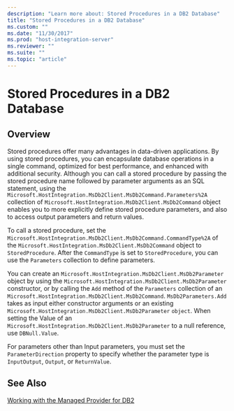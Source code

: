 ```yaml
---
description: "Learn more about: Stored Procedures in a DB2 Database"
title: "Stored Procedures in a DB2 Database"
ms.custom: ""
ms.date: "11/30/2017"
ms.prod: "host-integration-server"
ms.reviewer: ""
ms.suite: ""
ms.topic: "article"
---
```

# Stored Procedures in a DB2 Database

## Overview
Stored procedures offer many advantages in data-driven applications. By using stored procedures, you can encapsulate database operations in a single command, optimized for best performance, and enhanced with additional security. Although you can call a stored procedure by passing the stored procedure name followed by parameter arguments as an SQL statement, using the `Microsoft.HostIntegration.MsDb2Client.MsDb2Command.Parameters%2A` collection of `Microsoft.HostIntegration.MsDb2Client.MsDb2Command` object enables you to more explicitly define stored procedure parameters, and also to access output parameters and return values.  
  
 To call a stored procedure, set the `Microsoft.HostIntegration.MsDb2Client.MsDb2Command.CommandType%2A` of the `Microsoft.HostIntegration.MsDb2Client.MsDb2Command` object to `StoredProcedure`. After the `CommandType` is set to `StoredProcedure`, you can use the `Parameters` collection to define parameters.  
  
 You can create an `Microsoft.HostIntegration.MsDb2Client.MsDb2Parameter` object by using the `Microsoft.HostIntegration.MsDb2Client.MsDb2Parameter` constructor, or by calling the `Add` method of the `Parameters` collection of an `Microsoft.HostIntegration.MsDb2Client.MsDb2Command`. `MsDb2Parameters.Add` takes as input either constructor arguments or an existing `Microsoft.HostIntegration.MsDb2Client.MsDb2Parameter` `object`. When setting the Value of an `Microsoft.HostIntegration.MsDb2Client.MsDb2Parameter` to a null reference, use `DBNull.Value`.  
  
 For parameters other than Input parameters, you must set the `ParameterDirection` property to specify whether the parameter type is `InputOutput`, `Output`, or `ReturnValue`.  
  
## See Also  
 [Working with the Managed Provider for DB2](../core/working-with-the-managed-provider-for-db21.md)
